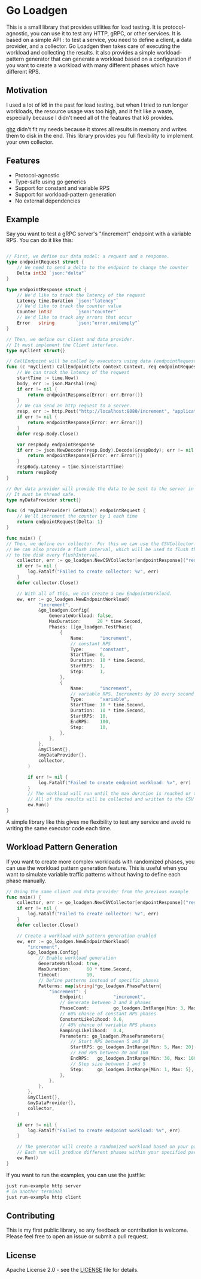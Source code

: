 # Go Loadgen

This is a small library that provides utilities for load testing. It is protocol-agnostic, you can use it to test any HTTP, gRPC, or other services.
It is based on a simple API : to test a service, you need to define a client, a data provider, and a collector.
Go Loadgen then takes care of executing the workload and collecting the results.
It also provides a simple workload-pattern generator that can generate a workload based on a configuration if you want to create a workload with many different phases which have different RPS.

## Motivation

I used a lot of k6 in the past for load testing, but when I tried to run longer workloads, the resource usage was too high, and it felt like a waste, especially because I didn't need all of the features that k6 provides.

[ghz](https://github.com/bojand/ghz) didn't fit my needs because it stores all results in memory and writes them to disk in the end. This library provides you full flexibility to implement your own collector.

## Features

- Protocol-agnostic
- Type-safe using go generics
- Support for constant and variable RPS
- Support for workload-pattern generation
- No external dependencies

## Example

Say you want to test a gRPC server's "/increment" endpoint with a variable RPS. You can do it like this:

```go

// First, we define our data model: a request and a response.
type endpointRequest struct {
    // We need to send a delta to the endpoint to change the counter
    Delta int32 `json:"delta"`
}

type endpointResponse struct {
    // We'd like to track the latency of the request
	Latency time.Duration `json:"latency"`
    // We'd like to track the counter value
    Counter int32         `json:"counter"`
    // We'd like to track any errors that occur
    Error   string        `json:"error,omitempty"`
}

// Then, we define our client and data provider. 
// It must implement the Client interface.
type myClient struct{}

// CallEndpoint will be called by executors using data (endpointRequest) provided by our data provider.
func (c *myClient) CallEndpoint(ctx context.Context, req endpointRequest) endpointResponse {
    // We can track the latency of the request
	startTime := time.Now()
	body, err := json.Marshal(req)
	if err != nil {
		return endpointResponse{Error: err.Error()}
	}
    // We can send an http request to a server.
	resp, err := http.Post("http://localhost:8080/increment", "application/json", bytes.NewBuffer(body))
	if err != nil {
		return endpointResponse{Error: err.Error()}
	}
	defer resp.Body.Close()

	var respBody endpointResponse
	if err := json.NewDecoder(resp.Body).Decode(&respBody); err != nil {
		return endpointResponse{Error: err.Error()}
	}
	respBody.Latency = time.Since(startTime)
	return respBody
}

// Our data provider will provide the data to be sent to the server in each request. 
// It must be thread safe.
type myDataProvider struct{}

func (d *myDataProvider) GetData() endpointRequest {
    // We'll increment the counter by 1 each time
	return endpointRequest{Delta: 1}
}

func main() {
// Then, we define our collector. For this we can use the CSVCollector. 
// We can also provide a flush interval, which will be used to flush the collector 
// to the disk every flushInterval.
	collector, err := go_loadgen.NewCSVCollector[endpointResponse]("results.csv", 1*time.Second)
	if err != nil {
		log.Fatalf("Failed to create collector: %v", err)
	}
	defer collector.Close()

	// With all of this, we can create a new EndpointWorkload.
	ew, err := go_loadgen.NewEndpointWorkload(
			"increment",
			&go_loadgen.Config{
				GenerateWorkload: false,
				MaxDuration:      20 * time.Second,
				Phases: []go_loadgen.TestPhase{
					{
						Name:      "increment",
						// constant RPS
						Type:      "constant",
						StartTime: 0,
						Duration:  10 * time.Second,
						StartRPS:  1,
						Step:      1,
					},
					{
						Name:      "increment",
						// variable RPS. Increments by 10 every second
						Type:      "variable",
						StartTime: 10 * time.Second,
						Duration:  10 * time.Second,
						StartRPS:  10,
						EndRPS:    100,
						Step:      10,
					},
				},
			},
			&myClient{},
			&myDataProvider{},
			collector,
		)

		if err != nil {
			log.Fatalf("Failed to create endpoint workload: %v", err)
		}
		// The workload will run until the max duration is reached or the workload is stopped. 
		// All of the results will be collected and written to the CSV file.
		ew.Run()
}
```

A simple library like this gives me flexibility to test any service and avoid re writing the same executor code each time.

## Workload Pattern Generation

If you want to create more complex workloads with randomized phases, you can use the workload pattern generation feature. 
This is useful when you want to simulate variable traffic patterns without having to define each phase manually.

```go
// Using the same client and data provider from the previous example
func main() {
	collector, err := go_loadgen.NewCSVCollector[endpointResponse]("results.csv", 1*time.Second)
	if err != nil {
		log.Fatalf("Failed to create collector: %v", err)
	}
	defer collector.Close()

	// Create a workload with pattern generation enabled
	ew, err := go_loadgen.NewEndpointWorkload(
		"increment",
		&go_loadgen.Config{
			// Enable workload generation
			GenerateWorkload: true,
			MaxDuration:      60 * time.Second,
			Timeout:          10,
			// Define patterns instead of specific phases
			Patterns: map[string]*go_loadgen.PhasePattern{
				"increment": {
					Endpoint:           "increment",
					// Generate between 3 and 8 phases
					PhaseCount:         go_loadgen.IntRange{Min: 3, Max: 8},
					// 60% chance of constant RPS phases
					ConstantLikelihood: 0.6,
					// 40% chance of variable RPS phases
					RampingLikelihood:  0.4,
					Parameters: go_loadgen.PhaseParameters{
						// Start RPS between 5 and 20
						StartRPS: go_loadgen.IntRange{Min: 5, Max: 20},
						// End RPS between 30 and 100
						EndRPS:   go_loadgen.IntRange{Min: 30, Max: 100},
						// Step size between 1 and 5
						Step:     go_loadgen.IntRange{Min: 1, Max: 5},
					},
				},
			},
		},
		&myClient{},
		&myDataProvider{},
		collector,
	)

	if err != nil {
		log.Fatalf("Failed to create endpoint workload: %v", err)
	}

	// The generator will create a randomized workload based on your patterns
	// Each run will produce different phases within your specified parameters
	ew.Run()
}
```

If you want to run the examples, you can use the justfile:

```bash
just run-example http server
# in another terminal
just run-example http client
```

## Contributing
This is my first public library, so any feedback or contribution is welcome.
Please feel free to open an issue or submit a pull request.

## License

Apache License 2.0 - see the [LICENSE](LICENSE) file for details.